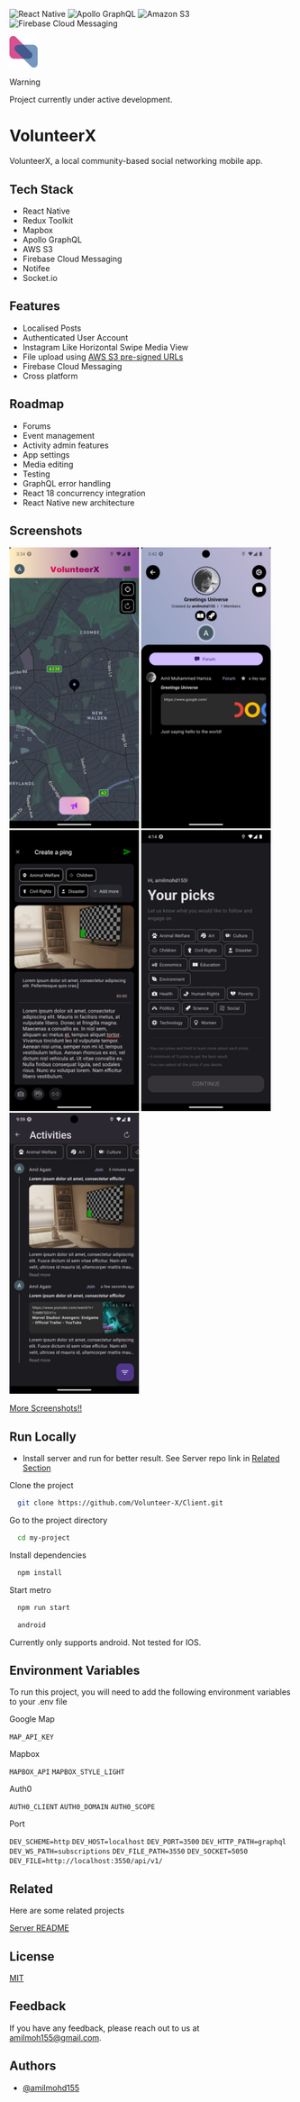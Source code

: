 
![React Native](https://img.shields.io/badge/React_Native-v0.73-brightgreen?style=flat&logo=react&logoColor=%2361DAFB)
![Apollo GraphQL](https://img.shields.io/badge/Apollo_GraphQL-blue?style=flat&logo=apollographql&logoColor=%23311C87)
![Amazon S3](https://img.shields.io/badge/Amazon_S3-lightyellow?style=flat&logo=amazons3&logoColor=%23569A31)
![Firebase Cloud Messaging](https://img.shields.io/badge/Firebase_FCM-white?style=flat&logo=firebase&logoColor=%23FFCA28)

<img src='src/assets/images/logo-v2.svg' width='50' alt="App Logo">

> [!WARNING]
> Project currently under active development.

# VolunteerX

VolunteerX, a local community-based social networking mobile app.

## Tech Stack

- React Native
- Redux Toolkit
- Mapbox
- Apollo GraphQL
- AWS S3
- Firebase Cloud Messaging
- Notifee
- Socket.io

## Features

- Localised Posts
- Authenticated User Account
- Instagram Like Horizontal Swipe Media View
- File upload using [AWS S3 pre-signed URLs](https://docs.aws.amazon.com/AmazonS3/latest/userguide/using-presigned-url.html)
- Firebase Cloud Messaging
- Cross platform


## Roadmap

- Forums
- Event management
- Activity admin features
- App settings
- Media editing
- Testing
- GraphQL error handling
- React 18 concurrency integration
- React Native new architecture

## Screenshots

<img src='Screenshots/Screenshot_1706067246.png' width='230' alt="Homepage">    <img src='Screenshots/Screenshot_1706067730.png' width='230' alt="Activity">      <img src='Screenshots/Screenshot_1706068618.png' width='230' alt="Create Ping"> 
<img src='Screenshots/Screenshot_1706069681.png' width='230' alt="Select your picks">      <img src='Screenshots/Screenshot_1706090383.png' width='230' alt="Activities">     

[More Screenshots!!](./Screenshots)


## Run Locally

- Install server and run for better result. See Server repo link in [Related Section](#related)

Clone the project

```bash
  git clone https://github.com/Volunteer-X/Client.git
```

Go to the project directory

```bash
  cd my-project
```

Install dependencies

```bash
  npm install
```

Start metro

```bash
  npm run start
```
```bash
  android
``` 

Currently only supports android. Not tested for IOS.


## Environment Variables

To run this project, you will need to add the following environment variables to your .env file

Google Map

`MAP_API_KEY`

Mapbox

`MAPBOX_API`
`MAPBOX_STYLE_LIGHT`

Auth0

`AUTH0_CLIENT`
`AUTH0_DOMAIN`
`AUTH0_SCOPE`

Port

`DEV_SCHEME=http`
`DEV_HOST=localhost`
`DEV_PORT=3500`
`DEV_HTTP_PATH=graphql`
`DEV_WS_PATH=subscriptions`
`DEV_FILE_PATH=3550`
`DEV_SOCKET=5050`
`DEV_FILE=http://localhost:3550/api/v1/`

## Related

Here are some related projects

[Server README](https://github.com/Volunteer-X/Server/blob/master/README.md)


## License

[MIT](./LICENSE)


## Feedback

If you have any feedback, please reach out to us at amilmoh155@gmail.com.


## Authors

- [@amilmohd155](https://github.com/amilmohd155)
